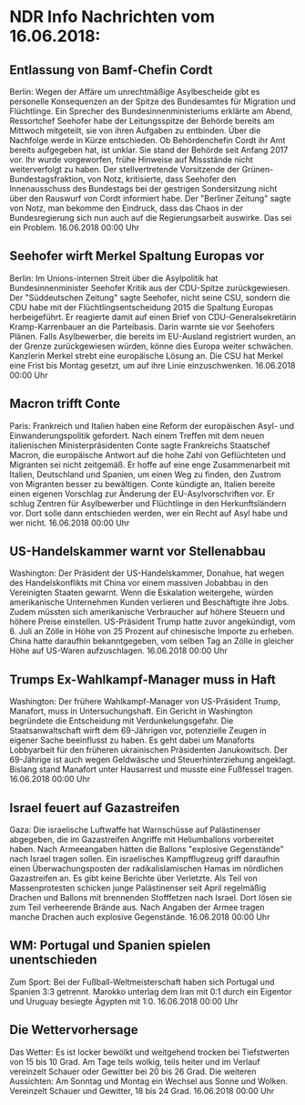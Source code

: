 # NDR Info Nachrichten vom 16.06.2018:


## Entlassung von Bamf-Chefin Cordt
Berlin: Wegen der Affäre um unrechtmäßige Asylbescheide gibt es personelle Konsequenzen an der Spitze des Bundesamtes für Migration und Flüchtlinge. Ein Sprecher des Bundesinnenministeriums erklärte am Abend, Ressortchef Seehofer habe der Leitungsspitze der Behörde bereits am Mittwoch mitgeteilt, sie von ihren Aufgaben zu entbinden. Über die Nachfolge werde in Kürze entschieden. Ob Behördenchefin Cordt ihr Amt bereits aufgegeben hat, ist unklar. Sie stand der Behörde seit Anfang 2017 vor. Ihr wurde vorgeworfen, frühe Hinweise auf Missstände nicht weiterverfolgt zu haben. Der stellvertretende Vorsitzende der Grünen-Bundestagsfraktion, von Notz, kritisierte, dass Seehofer den Innenausschuss des Bundestags bei der gestrigen Sondersitzung nicht über den Rauswurf von Cordt informiert habe. Der "Berliner Zeitung" sagte von Notz, man bekomme den Eindruck, dass das Chaos in der Bundesregierung sich nun auch auf die Regierungsarbeit auswirke. Das sei ein Problem. 16.06.2018 00:00 Uhr 

## Seehofer wirft Merkel Spaltung Europas vor
Berlin: Im Unions-internen Streit über die Asylpolitik hat Bundesinnenminister Seehofer Kritik aus der CDU-Spitze zurückgewiesen. Der "Süddeutschen Zeitung" sagte Seehofer, nicht seine CSU, sondern die CDU habe mit der Flüchtlingsentscheidung 2015 die Spaltung Europas herbeigeführt. Er reagierte damit auf einen Brief von CDU-Generalsekretärin Kramp-Karrenbauer an die Parteibasis. Darin warnte sie vor Seehofers Plänen. Falls Asylbewerber, die bereits im EU-Ausland registriert wurden, an der Grenze zurückgewiesen würden, könne dies Europa weiter schwächen. Kanzlerin Merkel strebt eine europäische Lösung an. Die CSU hat Merkel eine Frist bis Montag gesetzt, um auf ihre Linie einzuschwenken. 16.06.2018 00:00 Uhr 

## Macron trifft Conte
Paris:    Frankreich und Italien haben eine Reform der europäischen Asyl- und Einwanderungspolitik gefordert. Nach einem Treffen mit dem neuen italienischen Ministerpräsidenten Conte sagte Frankreichs Staatschef Macron, die europäische Antwort auf die hohe Zahl von Geflüchteten und Migranten sei nicht zeitgemäß. Er hoffe auf eine enge Zusammenarbeit mit Italien, Deutschland und Spanien, um einen Weg zu finden, den Zustrom von Migranten besser zu bewältigen. Conte kündigte an, Italien bereite einen eigenen Vorschlag zur Änderung der EU-Asylvorschriften vor. Er schlug Zentren für Asylbewerber und Flüchtlinge in den Herkunftsländern vor. Dort solle dann entschieden werden, wer ein Recht auf Asyl habe und wer nicht. 16.06.2018 00:00 Uhr 

## US-Handelskammer warnt vor Stellenabbau
Washington: Der Präsident der US-Handelskammer, Donahue, hat wegen des Handelskonflikts mit China vor einem massiven Jobabbau in den Vereinigten Staaten gewarnt. Wenn die Eskalation weitergehe, würden amerikanische Unternehmen Kunden verlieren und Beschäftigte ihre Jobs. Zudem müssten sich amerikanische Verbraucher auf höhere Steuern und höhere Preise einstellen. US-Präsident Trump hatte zuvor angekündigt, vom 6. Juli an Zölle in Höhe von 25 Prozent auf chinesische Importe zu erheben. China hatte daraufhin bekanntgegeben, vom selben Tag an Zölle in gleicher Höhe auf US-Waren aufzuschlagen. 16.06.2018 00:00 Uhr 

## Trumps Ex-Wahlkampf-Manager muss in Haft
Washington:   Der frühere Wahlkampf-Manager von US-Präsident Trump, Manafort, muss in Untersuchungshaft. Ein Gericht in Washington begründete die Entscheidung mit Verdunkelungsgefahr. Die Staatsanwaltschaft wirft dem 69-Jährigen vor, potenzielle Zeugen in eigener Sache beeinflusst zu haben. Es geht dabei um Manaforts Lobbyarbeit für den früheren ukrainischen Präsidenten Janukowitsch. Der 69-Jährige ist auch wegen Geldwäsche und Steuerhinterziehung angeklagt. Bislang stand Manafort unter Hausarrest und musste eine Fußfessel tragen. 16.06.2018 00:00 Uhr 

## Israel feuert auf Gazastreifen
Gaza: Die israelische Luftwaffe hat Warnschüsse auf Palästinenser abgegeben, die im Gazastreifen Angriffe mit Heliumballons vorbereitet haben. Nach Armeeangaben hätten die Ballons "explosive Gegenstände" nach Israel tragen sollen. Ein israelisches Kampfflugzeug griff daraufhin einen Überwachungsposten der radikalislamischen Hamas im nördlichen Gazastreifen an. Es gibt keine Berichte über Verletzte. Als Teil von Massenprotesten schicken junge Palästinenser seit April regelmäßig Drachen und Ballons mit brennenden Stofffetzen nach Israel. Dort lösen sie zum Teil verheerende Brände aus. Nach Angaben der Armee tragen manche Drachen auch explosive Gegenstände. 16.06.2018 00:00 Uhr 

## WM: Portugal und Spanien spielen unentschieden
Zum Sport: Bei der Fußball-Weltmeisterschaft haben sich Portugal und Spanien 3:3 getrennt. Marokko unterlag dem Iran mit 0:1 durch ein Eigentor und Uruguay besiegte Ägypten mit 1:0. 16.06.2018 00:00 Uhr 

## Die Wettervorhersage
Das Wetter: Es ist locker bewölkt und weitgehend trocken bei Tiefstwerten von 15 bis 10 Grad. Am Tage teils wolkig, teils heiter und im Verlauf vereinzelt Schauer oder Gewitter bei 20 bis 26 Grad. Die weiteren Aussichten: Am Sonntag und Montag ein Wechsel aus Sonne und Wolken. Vereinzelt Schauer und Gewitter, 18 bis 24 Grad. 16.06.2018 00:00 Uhr 
